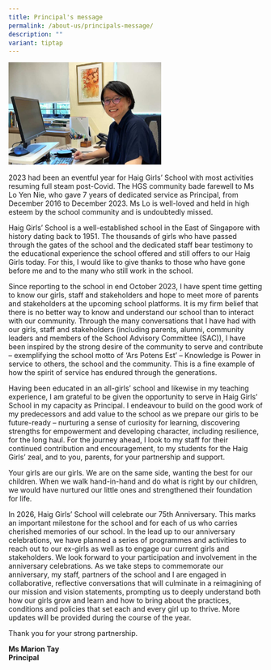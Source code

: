 ```yaml
---
title: Principal's message
permalink: /about-us/principals-message/
description: ""
variant: tiptap
---
```

<p></p>
<div class="isomer-image-wrapper">
<img style="width: 60%;" height="auto" width="100%" alt="" src="/images/Ms_Marion_Tay.jpg">
</div>
<p></p>
<p>2023 had been an eventful year for Haig Girls’ School with most activities
resuming full steam post-Covid. The HGS community bade farewell to Ms Lo
Yen Nie, who gave 7 years of dedicated service as Principal, from December
2016 to December 2023. Ms Lo is well-loved and held in high esteem by the
school community and is undoubtedly missed.</p>
<p>Haig Girls’ School is a well-established school in the East of Singapore
with history dating back to 1951. The thousands of girls who have passed
through the gates of the school and the dedicated staff bear testimony
to the educational experience the school offered and still offers to our
Haig Girls today. For this, I would like to give thanks to those who have
gone before me and to the many who still work in the school.</p>
<p>Since reporting to the school in end October 2023, I have spent time getting
to know our girls, staff and stakeholders and hope to meet more of parents
and stakeholders at the upcoming school platforms. It is my firm belief
that there is no better way to know and understand our school than to interact
with our community. Through the many conversations that I have had with
our girls, staff and stakeholders (including parents, alumni, community
leaders and members of the School Advisory Committee (SAC)), I have been
inspired by the strong desire of the community to serve and contribute
– exemplifying the school motto of ‘Ars Potens Est’ – Knowledge is Power
in service to others, the school and the community. This is a fine example
of how the spirit of service has endured through the generations.</p>
<p>Having been educated in an all-girls’ school and likewise in my teaching
experience, I am grateful to be given the opportunity to serve in Haig
Girls’ School in my capacity as Principal. I endeavour to build on the
good work of my predecessors and add value to the school as we prepare
our girls to be future-ready – nurturing a sense of curiosity for learning,
discovering strengths for empowerment and developing character, including
resilience, for the long haul. For the journey ahead, I look to my staff
for their continued contribution and encouragement, to my students for
the Haig Girls’ zeal, and to you, parents, for your partnership and support.</p>
<p>Your girls are our girls. We are on the same side, wanting the best for
our children. When we walk hand-in-hand and do what is right by our children,
we would have nurtured our little ones and strengthened their foundation
for life.</p>
<p>In 2026, Haig Girls’ School will celebrate our 75th Anniversary. This
marks an important milestone for the school and for each of us who carries
cherished memories of our school. In the lead up to our anniversary celebrations,
we have planned a series of programmes and activities to reach out to our
ex-girls as well as to engage our current girls and stakeholders. We look
forward to your participation and involvement in the anniversary celebrations.
As we take steps to commemorate our anniversary, my staff, partners of
the school and I are engaged in collaborative, reflective conversations
that will culminate in a reimagining of our mission and vision statements,
prompting us to deeply understand both how our girls grow and learn and
how to bring about the practices, conditions and policies that set each
and every girl up to thrive. More updates will be provided during the course
of the year.</p>
<p>Thank you for your strong partnership.</p>
<p><strong>Ms Marion Tay<br>Principal</strong>
</p>